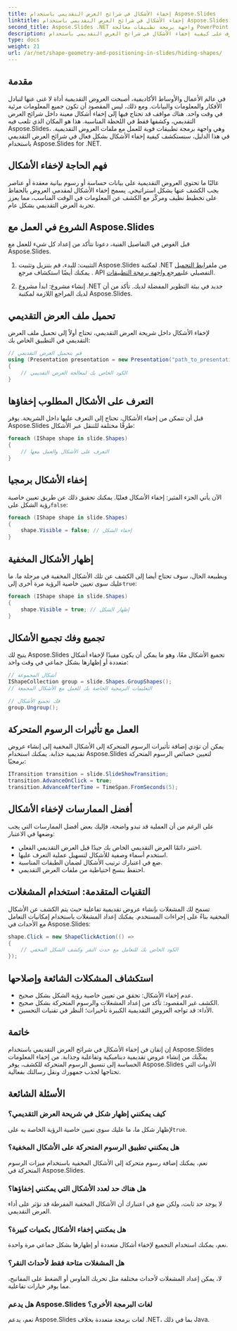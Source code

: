 ```yaml
---
title: إخفاء الأشكال في شرائح العرض التقديمي باستخدام Aspose.Slides
linktitle: إخفاء الأشكال في شرائح العرض التقديمي باستخدام Aspose.Slides
second_title: Aspose.Slides .NET واجهة برمجة تطبيقات معالجة PowerPoint
description: تعرف على كيفية إخفاء الأشكال في شرائح العرض التقديمي باستخدام Aspose.Slides لـ .NET. دليل خطوة بخطوة يتضمن التعليمات البرمجية المصدر والأسئلة الشائعة وأفضل الممارسات للعروض التقديمية الديناميكية.
type: docs
weight: 21
url: /ar/net/shape-geometry-and-positioning-in-slides/hiding-shapes/
---
```


## مقدمة

في عالم الأعمال والأوساط الأكاديمية، أصبحت العروض التقديمية أداة لا غنى عنها لتبادل الأفكار والمعلومات والبيانات. ومع ذلك، ليس المقصود أن تكون جميع المعلومات مرئية في وقت واحد. هناك مواقف قد تحتاج فيها إلى إخفاء أشكال معينة داخل شرائح العرض التقديمي، وكشفها فقط في اللحظة المناسبة. هذا هو المكان الذي تلعب فيه Aspose.Slides، وهي واجهة برمجة تطبيقات قوية للعمل مع ملفات العروض التقديمية. في هذا الدليل، سنستكشف كيفية إخفاء الأشكال بشكل فعال في شرائح العرض التقديمي باستخدام Aspose.Slides for .NET.

## فهم الحاجة لإخفاء الأشكال

غالبًا ما تحتوي العروض التقديمية على بيانات حساسة أو رسوم بيانية معقدة أو عناصر يجب الكشف عنها بشكل استراتيجي. يسمح إخفاء الأشكال لمقدمي العروض بالحفاظ على تخطيط نظيف ومركّز مع الكشف عن المعلومات في الوقت المناسب، مما يعزز تجربة العرض التقديمي بشكل عام.

## الشروع في العمل مع Aspose.Slides

قبل الغوص في التفاصيل الفنية، دعونا نتأكد من إعداد كل شيء للعمل مع Aspose.Slides.

1.  التثبيت: للبدء، قم بتنزيل وتثبيت Aspose.Slides لمكتبة .NET من ملف[رابط التحميل](https://releases.aspose.com/slides/net/) . يمكنك أيضًا استكشاف مرجع API التفصيلي على[مرجع واجهة برمجة التطبيقات](https://reference.aspose.com/slides/net/).

2. إنشاء مشروع: ابدأ مشروع .NET جديد في بيئة التطوير المفضلة لديك. تأكد من أن لديك المراجع اللازمة لمكتبة Aspose.Slides.

## تحميل ملف العرض التقديمي

لإخفاء الأشكال داخل شريحة العرض التقديمي، تحتاج أولاً إلى تحميل ملف العرض التقديمي في التطبيق الخاص بك:

```csharp
// قم بتحميل العرض التقديمي
using (Presentation presentation = new Presentation("path_to_presentation.pptx"))
{
    // الكود الخاص بك لمعالجة العرض التقديمي
}
```

## التعرف على الأشكال المطلوب إخفاؤها

قبل أن تتمكن من إخفاء الأشكال، تحتاج إلى التعرف عليها داخل الشريحة. يوفر Aspose.Slides طرقًا مختلفة للتنقل عبر الأشكال:

```csharp
foreach (IShape shape in slide.Shapes)
{
    // التعرف على الأشكال والعمل معها
}
```

## إخفاء الأشكال برمجيا

 الآن يأتي الجزء المثير: إخفاء الأشكال فعليًا. يمكنك تحقيق ذلك عن طريق تعيين خاصية رؤية الشكل على`false`:

```csharp
foreach (IShape shape in slide.Shapes)
{
    shape.Visible = false; // إخفاء الشكل
}
```

## إظهار الأشكال المخفية

 وبطبيعة الحال، سوف تحتاج أيضا إلى الكشف عن تلك الأشكال المخفية في مرحلة ما. ما عليك سوى تعيين خاصية الرؤية مرة أخرى إلى`true`:

```csharp
foreach (IShape shape in slide.Shapes)
{
    shape.Visible = true; // إظهار الشكل
}
```

## تجميع وفك تجميع الأشكال

يتيح لك Aspose.Slides تجميع الأشكال معًا، وهو ما يمكن أن يكون مفيدًا لإخفاء أشكال متعددة أو إظهارها بشكل جماعي في وقت واحد:

```csharp
// أشكال المجموعة
IShapeCollection group = slide.Shapes.GroupShapes();
// التعليمات البرمجية الخاصة بك للعمل مع الأشكال المجمعة

// فك تجميع الأشكال
group.Ungroup();
```

## العمل مع تأثيرات الرسوم المتحركة

يمكن أن تؤدي إضافة تأثيرات الرسوم المتحركة إلى الأشكال المخفية إلى إنشاء عروض تقديمية جذابة. يمكنك استخدام Aspose.Slides لتعيين خصائص الرسوم المتحركة برمجيًا:

```csharp
ITransition transition = slide.SlideShowTransition;
transition.AdvanceOnClick = true;
transition.AdvanceAfterTime = TimeSpan.FromSeconds(5);
```

## أفضل الممارسات لإخفاء الأشكال

على الرغم من أن العملية قد تبدو واضحة، فإليك بعض أفضل الممارسات التي يجب وضعها في الاعتبار:

- اختبر دائمًا العرض التقديمي الخاص بك جيدًا قبل العرض التقديمي الفعلي.
- استخدم أسماء وصفية للأشكال لتسهيل عملية التعرف عليها.
- ضع في اعتبارك ترتيب الأشكال لضمان الطبقات المناسبة.
- احتفظ بنسخ احتياطية من ملفات العرض التقديمي.

## التقنيات المتقدمة: استخدام المشغلات

تسمح لك المشغلات بإنشاء عروض تقديمية تفاعلية حيث يتم الكشف عن الأشكال المخفية بناءً على إجراءات المستخدم. يمكنك إعداد المشغلات باستخدام إمكانيات التعامل مع الأحداث في Aspose.Slides:

```csharp
shape.Click = new ShapeClickAction(() =>
{
    // الكود الخاص بك للتعامل مع حدث النقر وكشف الشكل المخفي
});
```

## استكشاف المشكلات الشائعة وإصلاحها

- عدم إخفاء الأشكال: تحقق من تعيين خاصية رؤية الشكل بشكل صحيح.
- الكشف غير المقصود: تأكد من إعداد المشغلات والرسوم المتحركة بشكل صحيح.
- الأداء: قد تواجه العروض التقديمية الكبيرة تأخيرات؛ النظر في تقنيات التحسين.

## خاتمة

إن إتقان فن إخفاء الأشكال في شرائح العرض التقديمي باستخدام Aspose.Slides يمكّنك من إنشاء عروض تقديمية ديناميكية وتفاعلية وجذابة. من إخفاء المعلومات الحساسة إلى تنسيق الرسوم المتحركة للكشف، يوفر Aspose.Slides الأدوات التي تحتاجها لجذب جمهورك ونقل رسالتك بفعالية.

## الأسئلة الشائعة

### كيف يمكنني إظهار شكل في شريحة العرض التقديمي؟

 لإظهار شكل ما، ما عليك سوى تعيين خاصية الرؤية الخاصة به على`true`.

### هل يمكنني تطبيق الرسوم المتحركة على الأشكال المخفية؟

نعم، يمكنك إضافة رسوم متحركة إلى الأشكال المخفية باستخدام ميزات الرسوم المتحركة في Aspose.Slides.

### هل هناك حد لعدد الأشكال التي يمكنني إخفاؤها؟

لا يوجد حد ثابت، ولكن ضع في اعتبارك أن الأشكال المخفية المفرطة قد تؤثر على أداء العرض التقديمي.

### هل يمكنني إخفاء الأشكال بكميات كبيرة؟

نعم، يمكنك استخدام التجميع لإخفاء أشكال متعددة أو إظهارها بشكل جماعي مرة واحدة.

### هل المشغلات متاحة فقط لأحداث النقر؟

لا، يمكن إعداد المشغلات لأحداث مختلفة مثل تحريك الماوس أو الضغط على المفاتيح، مما يوفر خيارات تفاعلية.

### هل يدعم Aspose.Slides لغات البرمجة الأخرى؟

نعم، يدعم Aspose.Slides لغات برمجة متعددة بخلاف .NET، بما في ذلك Java.